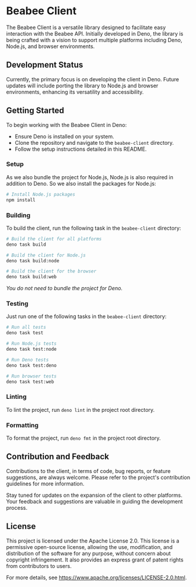 # Beabee Client

The Beabee Client is a versatile library designed to facilitate easy interaction
with the Beabee API. Initially developed in Deno, the library is being crafted
with a vision to support multiple platforms including Deno, Node.js, and browser
environments.

## Development Status

Currently, the primary focus is on developing the client in Deno. Future updates
will include porting the library to Node.js and browser environments, enhancing
its versatility and accessibility.

## Getting Started

To begin working with the Beabee Client in Deno:

- Ensure Deno is installed on your system.
- Clone the repository and navigate to the `beabee-client` directory.
- Follow the setup instructions detailed in this README.

### Setup

As we also bundle the project for Node.js, Node.js is also required in addition
to Deno. So we also install the packages for Node.js:

```bash
# Install Node.js packages
npm install
```

### Building

To build the client, run the following task in the `beabee-client` directory:

```bash
# Build the client for all platforms
deno task build

# Build the client for Node.js
deno task build:node

# Build the client for the browser
deno task build:web
```

_You do not need to bundle the project for Deno._

### Testing

Just run one of the following tasks in the `beabee-client` directory:

```bash
# Run all tests
deno task test

# Run Node.js tests
deno task test:node

# Run Deno tests
deno task test:deno

# Run browser tests
deno task test:web
```

### Linting

To lint the project, run `deno lint` in the project root directory.

### Formatting

To format the project, run `deno fmt` in the project root directory.

## Contribution and Feedback

Contributions to the client, in terms of code, bug reports, or feature
suggestions, are always welcome. Please refer to the project's contribution
guidelines for more information.

Stay tuned for updates on the expansion of the client to other platforms. Your
feedback and suggestions are valuable in guiding the development process.

## License

This project is licensed under the Apache License 2.0. This license is a permissive open-source license, allowing the use, modification, and distribution of the software for any purpose, without concern about copyright infringement. It also provides an express grant of patent rights from contributors to users.

For more details, see https://www.apache.org/licenses/LICENSE-2.0.html.
